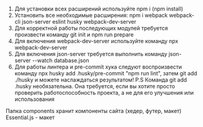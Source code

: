 1. Для установки всех расширений используйте npm i (npm install)
2. Установить все необходимые расширения:
npm i webpack webpack-cli json-server eslint husky webpack-dev-server
3. Для корректной работы последующих модулей требуется произвести команду git init и npm run prepare
4. Для включения webpack-dev-server используйте команду npx webpack-dev-server
5. Для включения json-server требуется выполнить команду json-server --watch database.json
6. Для работы линтера и pre-commit хука следуют воспроизвести команду npx husky add .husky/pre-commit "npm run lint", затем git add ./husky и можете наслаждаться результатом!
P.S Команда git add .husky необязательна. Она требуется, если вы хотите просто проверить работоспособность проекта, а не для его улучшения или использования
   
Папка components хранит компоненты сайта (хедер, футер, макет)
Essential.js - макет

